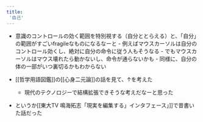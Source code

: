 ```yaml
---
title:
 '自己'
---
```


- 意識のコントロールの効く範囲を特別視する（自分ととらえる）と、「自分」の範囲がすごいfragileなものになるなーと
        - 例えばマウスカーソルは自分のコントロール効くし、絶対に自分の命令に従う人もそうなる
            - でもマウスカーソルはマウス壊れたら動かないし、命令が通らないかも
        - 同様に、自分の体の一部がいつ裏切るかもわからない

- [[哲学用語図鑑]]の[[心身二元論]]の話を見て、↑を考えた
    - 現代のテクノロジーで結構拡張できそうな考えだなーと思った

- というか[[東大TV 鳴海拓志「現実を編集する」インタフェース」]]で昔書いた話だった
